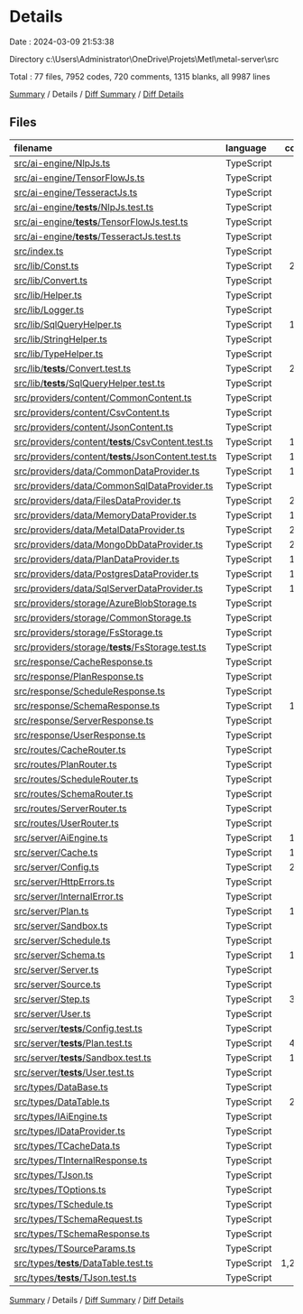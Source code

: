 # Details

Date : 2024-03-09 21:53:38

Directory c:\\Users\\Administrator\\OneDrive\\Projets\\Metl\\metal-server\\src

Total : 77 files,  7952 codes, 720 comments, 1315 blanks, all 9987 lines

[Summary](results.md) / Details / [Diff Summary](diff.md) / [Diff Details](diff-details.md)

## Files
| filename | language | code | comment | blank | total |
| :--- | :--- | ---: | ---: | ---: | ---: |
| [src/ai-engine/NlpJs.ts](/src/ai-engine/NlpJs.ts) | TypeScript | 64 | 7 | 13 | 84 |
| [src/ai-engine/TensorFlowJs.ts](/src/ai-engine/TensorFlowJs.ts) | TypeScript | 76 | 8 | 18 | 102 |
| [src/ai-engine/TesseractJs.ts](/src/ai-engine/TesseractJs.ts) | TypeScript | 30 | 8 | 5 | 43 |
| [src/ai-engine/__tests__/NlpJs.test.ts](/src/ai-engine/__tests__/NlpJs.test.ts) | TypeScript | 81 | 7 | 18 | 106 |
| [src/ai-engine/__tests__/TensorFlowJs.test.ts](/src/ai-engine/__tests__/TensorFlowJs.test.ts) | TypeScript | 40 | 1 | 8 | 49 |
| [src/ai-engine/__tests__/TesseractJs.test.ts](/src/ai-engine/__tests__/TesseractJs.test.ts) | TypeScript | 22 | 0 | 9 | 31 |
| [src/index.ts](/src/index.ts) | TypeScript | 5 | 5 | 1 | 11 |
| [src/lib/Const.ts](/src/lib/Const.ts) | TypeScript | 236 | 7 | 15 | 258 |
| [src/lib/Convert.ts](/src/lib/Convert.ts) | TypeScript | 91 | 11 | 16 | 118 |
| [src/lib/Helper.ts](/src/lib/Helper.ts) | TypeScript | 47 | 7 | 9 | 63 |
| [src/lib/Logger.ts](/src/lib/Logger.ts) | TypeScript | 78 | 6 | 17 | 101 |
| [src/lib/SqlQueryHelper.ts](/src/lib/SqlQueryHelper.ts) | TypeScript | 159 | 8 | 27 | 194 |
| [src/lib/StringHelper.ts](/src/lib/StringHelper.ts) | TypeScript | 13 | 5 | 2 | 20 |
| [src/lib/TypeHelper.ts](/src/lib/TypeHelper.ts) | TypeScript | 33 | 5 | 5 | 43 |
| [src/lib/__tests__/Convert.test.ts](/src/lib/__tests__/Convert.test.ts) | TypeScript | 223 | 28 | 32 | 283 |
| [src/lib/__tests__/SqlQueryHelper.test.ts](/src/lib/__tests__/SqlQueryHelper.test.ts) | TypeScript | 90 | 16 | 13 | 119 |
| [src/providers/content/CommonContent.ts](/src/providers/content/CommonContent.ts) | TypeScript | 19 | 10 | 6 | 35 |
| [src/providers/content/CsvContent.ts](/src/providers/content/CsvContent.ts) | TypeScript | 43 | 6 | 9 | 58 |
| [src/providers/content/JsonContent.ts](/src/providers/content/JsonContent.ts) | TypeScript | 42 | 9 | 9 | 60 |
| [src/providers/content/__tests__/CsvContent.test.ts](/src/providers/content/__tests__/CsvContent.test.ts) | TypeScript | 115 | 0 | 23 | 138 |
| [src/providers/content/__tests__/JsonContent.test.ts](/src/providers/content/__tests__/JsonContent.test.ts) | TypeScript | 106 | 0 | 24 | 130 |
| [src/providers/data/CommonDataProvider.ts](/src/providers/data/CommonDataProvider.ts) | TypeScript | 116 | 15 | 23 | 154 |
| [src/providers/data/CommonSqlDataProvider.ts](/src/providers/data/CommonSqlDataProvider.ts) | TypeScript | 49 | 5 | 11 | 65 |
| [src/providers/data/FilesDataProvider.ts](/src/providers/data/FilesDataProvider.ts) | TypeScript | 258 | 10 | 48 | 316 |
| [src/providers/data/MemoryDataProvider.ts](/src/providers/data/MemoryDataProvider.ts) | TypeScript | 171 | 8 | 38 | 217 |
| [src/providers/data/MetalDataProvider.ts](/src/providers/data/MetalDataProvider.ts) | TypeScript | 241 | 7 | 47 | 295 |
| [src/providers/data/MongoDbDataProvider.ts](/src/providers/data/MongoDbDataProvider.ts) | TypeScript | 251 | 11 | 46 | 308 |
| [src/providers/data/PlanDataProvider.ts](/src/providers/data/PlanDataProvider.ts) | TypeScript | 113 | 8 | 18 | 139 |
| [src/providers/data/PostgresDataProvider.ts](/src/providers/data/PostgresDataProvider.ts) | TypeScript | 174 | 5 | 37 | 216 |
| [src/providers/data/SqlServerDataProvider.ts](/src/providers/data/SqlServerDataProvider.ts) | TypeScript | 176 | 5 | 33 | 214 |
| [src/providers/storage/AzureBlobStorage.ts](/src/providers/storage/AzureBlobStorage.ts) | TypeScript | 65 | 6 | 18 | 89 |
| [src/providers/storage/CommonStorage.ts](/src/providers/storage/CommonStorage.ts) | TypeScript | 43 | 18 | 14 | 75 |
| [src/providers/storage/FsStorage.ts](/src/providers/storage/FsStorage.ts) | TypeScript | 35 | 6 | 8 | 49 |
| [src/providers/storage/__tests__/FsStorage.test.ts](/src/providers/storage/__tests__/FsStorage.test.ts) | TypeScript | 53 | 1 | 20 | 74 |
| [src/response/CacheResponse.ts](/src/response/CacheResponse.ts) | TypeScript | 72 | 5 | 12 | 89 |
| [src/response/PlanResponse.ts](/src/response/PlanResponse.ts) | TypeScript | 15 | 5 | 5 | 25 |
| [src/response/ScheduleResponse.ts](/src/response/ScheduleResponse.ts) | TypeScript | 24 | 6 | 2 | 32 |
| [src/response/SchemaResponse.ts](/src/response/SchemaResponse.ts) | TypeScript | 162 | 7 | 12 | 181 |
| [src/response/ServerResponse.ts](/src/response/ServerResponse.ts) | TypeScript | 68 | 5 | 12 | 85 |
| [src/response/UserResponse.ts](/src/response/UserResponse.ts) | TypeScript | 99 | 7 | 14 | 120 |
| [src/routes/CacheRouter.ts](/src/routes/CacheRouter.ts) | TypeScript | 26 | 6 | 8 | 40 |
| [src/routes/PlanRouter.ts](/src/routes/PlanRouter.ts) | TypeScript | 19 | 6 | 3 | 28 |
| [src/routes/ScheduleRouter.ts](/src/routes/ScheduleRouter.ts) | TypeScript | 24 | 6 | 4 | 34 |
| [src/routes/SchemaRouter.ts](/src/routes/SchemaRouter.ts) | TypeScript | 37 | 7 | 3 | 47 |
| [src/routes/ServerRouter.ts](/src/routes/ServerRouter.ts) | TypeScript | 15 | 5 | 3 | 23 |
| [src/routes/UserRouter.ts](/src/routes/UserRouter.ts) | TypeScript | 24 | 5 | 4 | 33 |
| [src/server/AiEngine.ts](/src/server/AiEngine.ts) | TypeScript | 182 | 17 | 19 | 218 |
| [src/server/Cache.ts](/src/server/Cache.ts) | TypeScript | 167 | 10 | 29 | 206 |
| [src/server/Config.ts](/src/server/Config.ts) | TypeScript | 225 | 15 | 24 | 264 |
| [src/server/HttpErrors.ts](/src/server/HttpErrors.ts) | TypeScript | 27 | 5 | 6 | 38 |
| [src/server/InternalError.ts](/src/server/InternalError.ts) | TypeScript | 21 | 5 | 4 | 30 |
| [src/server/Plan.ts](/src/server/Plan.ts) | TypeScript | 117 | 12 | 24 | 153 |
| [src/server/Sandbox.ts](/src/server/Sandbox.ts) | TypeScript | 49 | 14 | 9 | 72 |
| [src/server/Schedule.ts](/src/server/Schedule.ts) | TypeScript | 90 | 5 | 12 | 107 |
| [src/server/Schema.ts](/src/server/Schema.ts) | TypeScript | 161 | 12 | 33 | 206 |
| [src/server/Server.ts](/src/server/Server.ts) | TypeScript | 98 | 15 | 19 | 132 |
| [src/server/Source.ts](/src/server/Source.ts) | TypeScript | 72 | 17 | 8 | 97 |
| [src/server/Step.ts](/src/server/Step.ts) | TypeScript | 334 | 21 | 83 | 438 |
| [src/server/User.ts](/src/server/User.ts) | TypeScript | 86 | 8 | 18 | 112 |
| [src/server/__tests__/Config.test.ts](/src/server/__tests__/Config.test.ts) | TypeScript | 18 | 2 | 4 | 24 |
| [src/server/__tests__/Plan.test.ts](/src/server/__tests__/Plan.test.ts) | TypeScript | 432 | 61 | 53 | 546 |
| [src/server/__tests__/Sandbox.test.ts](/src/server/__tests__/Sandbox.test.ts) | TypeScript | 115 | 23 | 22 | 160 |
| [src/server/__tests__/User.test.ts](/src/server/__tests__/User.test.ts) | TypeScript | 93 | 1 | 13 | 107 |
| [src/types/DataBase.ts](/src/types/DataBase.ts) | TypeScript | 45 | 6 | 12 | 63 |
| [src/types/DataTable.ts](/src/types/DataTable.ts) | TypeScript | 252 | 58 | 67 | 377 |
| [src/types/IAiEngine.ts](/src/types/IAiEngine.ts) | TypeScript | 10 | 1 | 2 | 13 |
| [src/types/IDataProvider.ts](/src/types/IDataProvider.ts) | TypeScript | 26 | 1 | 4 | 31 |
| [src/types/TCacheData.ts](/src/types/TCacheData.ts) | TypeScript | 8 | 0 | 2 | 10 |
| [src/types/TInternalResponse.ts](/src/types/TInternalResponse.ts) | TypeScript | 6 | 0 | 2 | 8 |
| [src/types/TJson.ts](/src/types/TJson.ts) | TypeScript | 1 | 5 | 1 | 7 |
| [src/types/TOptions.ts](/src/types/TOptions.ts) | TypeScript | 7 | 0 | 2 | 9 |
| [src/types/TSchedule.ts](/src/types/TSchedule.ts) | TypeScript | 5 | 5 | 1 | 11 |
| [src/types/TSchemaRequest.ts](/src/types/TSchemaRequest.ts) | TypeScript | 12 | 7 | 1 | 20 |
| [src/types/TSchemaResponse.ts](/src/types/TSchemaResponse.ts) | TypeScript | 47 | 6 | 9 | 62 |
| [src/types/TSourceParams.ts](/src/types/TSourceParams.ts) | TypeScript | 11 | 0 | 1 | 12 |
| [src/types/__tests__/DataTable.test.ts](/src/types/__tests__/DataTable.test.ts) | TypeScript | 1,245 | 56 | 100 | 1,401 |
| [src/types/__tests__/TJson.test.ts](/src/types/__tests__/TJson.test.ts) | TypeScript | 47 | 3 | 9 | 59 |

[Summary](results.md) / Details / [Diff Summary](diff.md) / [Diff Details](diff-details.md)